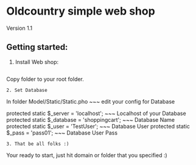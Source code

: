 # Oldcountry simple web shop

Version 1.1

Getting started:
----------------
1. Install Web shop:
   ```
   
  Copy folder to your root folder.
  
   ```
2. Set Database
   ```
   
   In folder Model/Static/Static.pho             ~~~ edit your config for Database
  
   protected static $_server = 'localhost';      ~~~ Localhost of your Database
	protected static $_database = 'shoppingcart'; ~~~ Database Name
	protected static $_user = 'TestUser';         ~~~ Database User
	protected static $_pass = 'pass01';           ~~~ Database User Pass
  
   ```
3. That be all folks :)
   ```
   
   Your ready to start, just hit domain or folder that you specified :)
   
   ```
